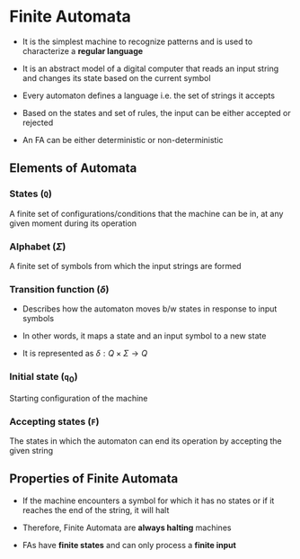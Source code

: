 # Finite Automata

- It is the simplest machine to recognize patterns and is used to characterize
a **regular language**

- It is an abstract model of a digital computer that reads an input string and
changes its state based on the current symbol

- Every automaton defines a language i.e. the set of strings it accepts

- Based on the states and set of rules, the input can be either accepted or rejected

- An FA can be either deterministic or non-deterministic

## Elements of Automata

### States (`Q`)

A finite set of configurations/conditions that the machine can be in, at any given
moment during its operation

### Alphabet ($\Sigma$)

A finite set of symbols from which the input strings are formed

### Transition function ($\delta$)

- Describes how the automaton moves b/w states in response to input symbols

- In other words, it maps a state and an input symbol to a new state

- It is represented as $\delta : Q \times{\Sigma} \rightarrow{Q}$

### Initial state (`q`$_0$)

Starting configuration of the machine

### Accepting states (`F`)

The states in which the automaton can end its operation by accepting the given
string

## Properties of Finite Automata

- If the machine encounters a symbol for which it has no states or if it reaches
the end of the string, it will halt

- Therefore, Finite Automata are **always halting** machines

- FAs have **finite states** and can only process a **finite input**
